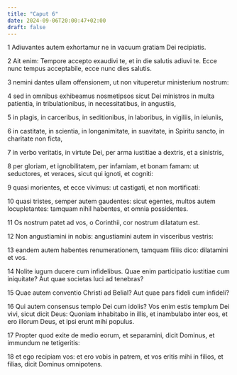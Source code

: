 ```yaml
---
title: "Caput 6"
date: 2024-09-06T20:00:47+02:00
draft: false
---
```



1 Adiuvantes autem exhortamur ne in vacuum gratiam Dei recipiatis.

2 Ait enim: Tempore accepto exaudivi te, et in die salutis adiuvi te. Ecce nunc tempus acceptabile, ecce nunc dies salutis.

3 nemini dantes ullam offensionem, ut non vituperetur ministerium nostrum:

4 sed in omnibus exhibeamus nosmetipsos sicut Dei ministros in multa patientia, in tribulationibus, in necessitatibus, in angustiis,

5 in plagis, in carceribus, in seditionibus, in laboribus, in vigiliis, in ieiuniis,

6 in castitate, in scientia, in longanimitate, in suavitate, in Spiritu sancto, in charitate non ficta,

7 in verbo veritatis, in virtute Dei, per arma iustitiae a dextris, et a sinistris,

8 per gloriam, et ignobilitatem, per infamiam, et bonam famam: ut seductores, et veraces, sicut qui ignoti, et cogniti:

9 quasi morientes, et ecce vivimus: ut castigati, et non mortificati:

10 quasi tristes, semper autem gaudentes: sicut egentes, multos autem locupletantes: tamquam nihil habentes, et omnia possidentes.

11 Os nostrum patet ad vos, o Corinthii, cor nostrum dilatatum est.

12 Non angustiamini in nobis: angustiamini autem in visceribus vestris:

13 eandem autem habentes renumerationem, tamquam filiis dico: dilatamini et vos.

14 Nolite iugum ducere cum infidelibus. Quae enim participatio iustitiae cum iniquitate? Aut quae societas luci ad tenebras?

15 Quae autem conventio Christi ad Belial? Aut quae pars fideli cum infideli?

16 Qui autem consensus templo Dei cum idolis? Vos enim estis templum Dei vivi, sicut dicit Deus: Quoniam inhabitabo in illis, et inambulabo inter eos, et ero illorum Deus, et ipsi erunt mihi populus.

17 Propter quod exite de medio eorum, et separamini, dicit Dominus, et immundum ne tetigeritis:

18 et ego recipiam vos: et ero vobis in patrem, et vos eritis mihi in filios, et filias, dicit Dominus omnipotens.

